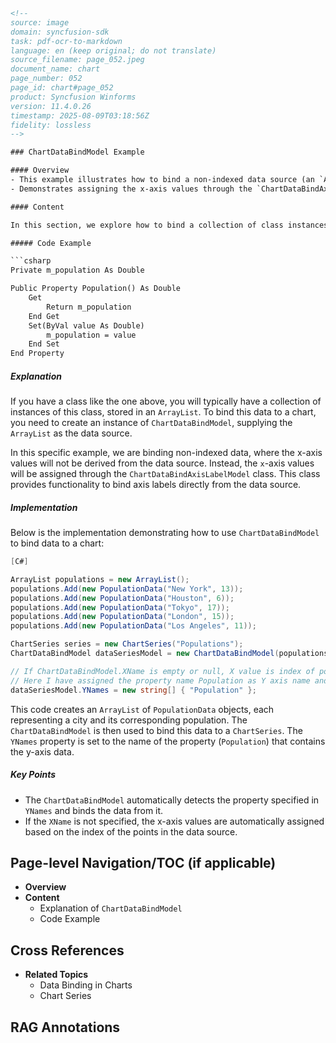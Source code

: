```html
<!-- 
source: image
domain: syncfusion-sdk
task: pdf-ocr-to-markdown
language: en (keep original; do not translate)
source_filename: page_052.jpeg
document_name: chart
page_number: 052
page_id: chart#page_052
product: Syncfusion Winforms
version: 11.4.0.26
timestamp: 2025-08-09T03:18:56Z
fidelity: lossless
-->

### ChartDataBindModel Example

#### Overview
- This example illustrates how to bind a non-indexed data source (an `ArrayList` of class instances) to a `Chart` using `ChartDataBindModel`.
- Demonstrates assigning the x-axis values through the `ChartDataBindAxisLabelModel` class.

#### Content

In this section, we explore how to bind a collection of class instances to a chart using `ChartDataBindModel`.

##### Code Example

```csharp
Private m_population As Double

Public Property Population() As Double
    Get
        Return m_population
    End Get
    Set(ByVal value As Double)
        m_population = value
    End Set
End Property
```

##### Explanation

If you have a class like the one above, you will typically have a collection of instances of this class, stored in an `ArrayList`. To bind this data to a chart, you need to create an instance of `ChartDataBindModel`, supplying the `ArrayList` as the data source.

In this specific example, we are binding non-indexed data, where the x-axis values will not be derived from the data source. Instead, the `x`-axis values will be assigned through the `ChartDataBindAxisLabelModel` class. This class provides functionality to bind axis labels directly from the data source.

##### Implementation

Below is the implementation demonstrating how to use `ChartDataBindModel` to bind data to a chart:

```csharp
[C#]

ArrayList populations = new ArrayList();
populations.Add(new PopulationData("New York", 13));
populations.Add(new PopulationData("Houston", 6));
populations.Add(new PopulationData("Tokyo", 17));
populations.Add(new PopulationData("London", 15));
populations.Add(new PopulationData("Los Angeles", 11));

ChartSeries series = new ChartSeries("Populations");
ChartDataBindModel dataSeriesModel = new ChartDataBindModel(populations);

// If ChartDataBindModel.XName is empty or null, X value is index of point.
// Here I have assigned the property name Population as Y axis name and ChartDataBindModel automatically detects the Population property and will bind the data from it.
dataSeriesModel.YNames = new string[] { "Population" };
```

This code creates an `ArrayList` of `PopulationData` objects, each representing a city and its corresponding population. The `ChartDataBindModel` is then used to bind this data to a `ChartSeries`. The `YNames` property is set to the name of the property (`Population`) that contains the y-axis data.

##### Key Points
- The `ChartDataBindModel` automatically detects the property specified in `YNames` and binds the data from it.
- If the `XName` is not specified, the x-axis values are automatically assigned based on the index of the points in the data source.

## Page-level Navigation/TOC (if applicable)

- **Overview**
- **Content**
  - Explanation of `ChartDataBindModel`
  - Code Example

## Cross References

- **Related Topics**
  - Data Binding in Charts
  - Chart Series

## RAG Annotations

<!-- tags: [Syncfusion, WinForms, Chart, DataBinding, ChartSeries, ChartDataBindModel] keywords: [ChartDataBindModel, PopulationData, YNames, Population, ChartSeries, x-axis, Non-indexed data] -->
```